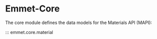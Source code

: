 # Emmet-Core

The core module defines the data models for the Materials API (MAPI):

::: emmet.core.material
